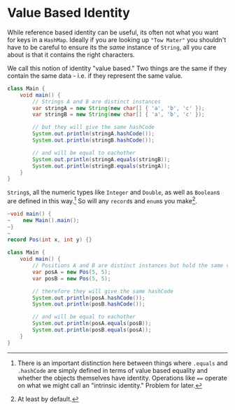 # Value Based Identity

While reference based identity can be useful, its often not what you want for keys in a `HashMap`.
Ideally if you are looking up `"Tow Mater"` you shouldn't have to be careful to ensure its the *same*
instance of `String`, all you care about is that it contains the right characters.

We call this notion of identity "value based." Two things are the same if they contain the same data - i.e. if they represent the same value.

```java
class Main {
    void main() {
        // Strings A and B are distinct instances
        var stringA = new String(new char[] { 'a', 'b', 'c' });
        var stringB = new String(new char[] { 'a', 'b', 'c' });

        // but they will give the same hashCode
        System.out.println(stringA.hashCode());
        System.out.println(stringB.hashCode());

        // and will be equal to eachother
        System.out.println(stringA.equals(stringB));
        System.out.println(stringB.equals(stringA));
    }
}
```

`String`s, all the numeric types like `Integer` and `Double`, as well as `Boolean`s are defined
in this way.[^difference] So will any `record`s and `enum`s you make[^bydefault].

```java
~void main() {
~    new Main().main();    
~}
~
record Pos(int x, int y) {}

class Main {
    void main() {
        // Positions A and B are distinct instances but hold the same values
        var posA = new Pos(5, 5);
        var posB = new Pos(5, 5);

        // therefore they will give the same hashCode
        System.out.println(posA.hashCode());
        System.out.println(posB.hashCode());

        // and will be equal to eachother
        System.out.println(posA.equals(posB));
        System.out.println(posB.equals(posA));
    }
}
```


[^difference]: There is an important distinction here between things where `.equals` and `.hashCode` are simply defined in terms of value based equality and whether the objects themselves have identity. Operations like `==` operate on what we might call an "intrinsic identity." Problem for later.

[^bydefault]: At least by default.